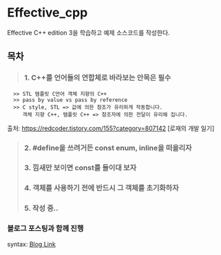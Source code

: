 # Effective_cpp
Effective C++ edition 3을 학습하고 예제 소스코드를 작성한다.

## 목차
   >### 1. C++를 언어들의 연합체로 바라보는 안목은 필수
      >> STL 템플릿 C언어 객체 지향의 C++
      >> pass by value vs pass by reference
      >> C style, STL => 값에 의한 참조가 유리하게 작동합니다.
         객체 지향 C++, 템플릿 C++ => 참조자에 의한 전달이 유리해 집니다.


출처: https://redcoder.tistory.com/155?category=807142 [로재의 개발 일기]
   >### 2. #define을 쓰려거든 const enum, inline을 떠올리자
   >### 3. 낌새만 보이면 const를 들이대 보자
   >### 4. 객체를 사용하기 전에 반드시 그 객체를 초기화하자
   >### 5. 작성 중..
   
### 블로그 포스팅과 함께 진행
syntax: [Blog Link](https://redcoder.tistory.com/category/C_C%2B%2B%20%ED%94%84%EB%A1%9C%EA%B7%B8%EB%9E%98%EB%B0%8D/Effective%20C%2B%2B
 )
